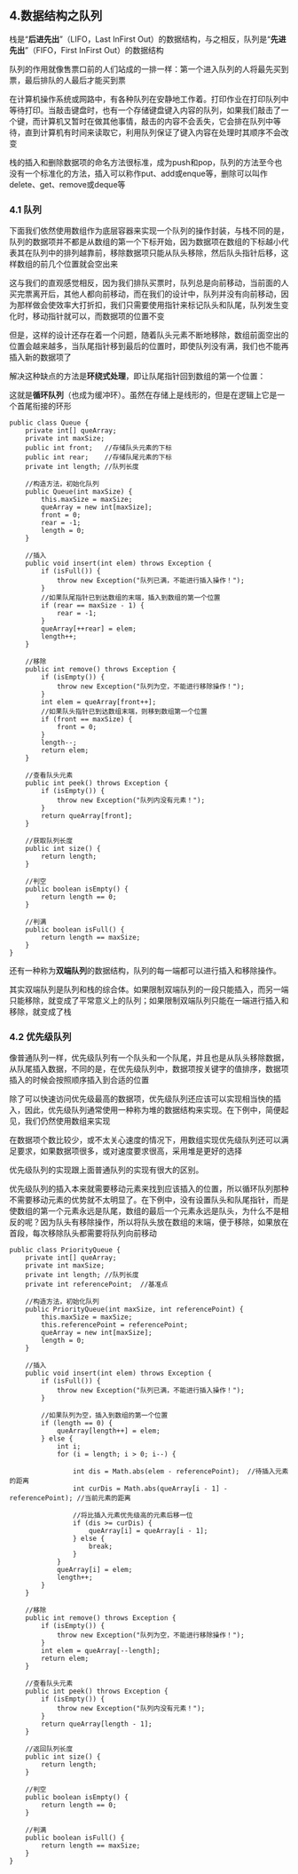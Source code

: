 ## 4.数据结构之队列

栈是“**后进先出**”（LIFO，Last InFirst Out）的数据结构，与之相反，队列是“**先进先出**”（FIFO，First InFirst Out）的数据结构

队列的作用就像售票口前的人们站成的一排一样：第一个进入队列的人将最先买到票，最后排队的人最后才能买到票

在计算机操作系统或网路中，有各种队列在安静地工作着。打印作业在打印队列中等待打印。当敲击键盘时，也有一个存储键盘键入内容的队列，如果我们敲击了一个键，而计算机又暂时在做其他事情，敲击的内容不会丢失，它会排在队列中等待，直到计算机有时间来读取它，利用队列保证了键入内容在处理时其顺序不会改变

栈的插入和删除数据项的命名方法很标准，成为push和pop，队列的方法至今也没有一个标准化的方法，插入可以称作put、add或enque等，删除可以叫作delete、get、remove或deque等

### 4.1 队列

下面我们依然使用数组作为底层容器来实现一个队列的操作封装，与栈不同的是，队列的数据项并不都是从数组的第一个下标开始，因为数据项在数组的下标越小代表其在队列中的排列越靠前，移除数据项只能从队头移除，然后队头指针后移，这样数组的前几个位置就会空出来

这与我们的直观感觉相反，因为我们排队买票时，队列总是向前移动，当前面的人买完票离开后，其他人都向前移动，而在我们的设计中，队列并没有向前移动，因为那样做会使效率大打折扣，我们只需要使用指针来标记队头和队尾，队列发生变化时，移动指针就可以，而数据项的位置不变

但是，这样的设计还存在着一个问题，随着队头元素不断地移除，数组前面空出的位置会越来越多，当队尾指针移到最后的位置时，即使队列没有满，我们也不能再插入新的数据项了

解决这种缺点的方法是**环绕式处理**，即让队尾指针回到数组的第一个位置：

这就是**循环队列**（也成为缓冲环）。虽然在存储上是线形的，但是在逻辑上它是一个首尾衔接的环形

    public class Queue {
        private int[] queArray;
        private int maxSize;
        public int front;   //存储队头元素的下标
        public int rear;    //存储队尾元素的下标
        private int length; //队列长度
    
        //构造方法，初始化队列
        public Queue(int maxSize) {
            this.maxSize = maxSize;
            queArray = new int[maxSize];
            front = 0;
            rear = -1;
            length = 0;
        }
    
        //插入
        public void insert(int elem) throws Exception {
            if (isFull()) {
                throw new Exception("队列已满，不能进行插入操作！");
            }
            //如果队尾指针已到达数组的末端，插入到数组的第一个位置
            if (rear == maxSize - 1) {
                rear = -1;
            }
            queArray[++rear] = elem;
            length++;
        }
    
        //移除
        public int remove() throws Exception {
            if (isEmpty()) {
                throw new Exception("队列为空，不能进行移除操作！");
            }
            int elem = queArray[front++];
            //如果队头指针已到达数组末端，则移到数组第一个位置
            if (front == maxSize) {
                front = 0;
            }
            length--;
            return elem;
        }
    
        //查看队头元素
        public int peek() throws Exception {
            if (isEmpty()) {
                throw new Exception("队列内没有元素！");
            }
            return queArray[front];
        }
    
        //获取队列长度
        public int size() {
            return length;
        }
    
        //判空
        public boolean isEmpty() {
            return length == 0;
        }
    
        //判满
        public boolean isFull() {
            return length == maxSize;
        }
    }
    
还有一种称为**双端队列**的数据结构，队列的每一端都可以进行插入和移除操作。

其实双端队列是队列和栈的综合体。如果限制双端队列的一段只能插入，而另一端只能移除，就变成了平常意义上的队列；如果限制双端队列只能在一端进行插入和移除，就变成了栈

### 4.2 优先级队列

像普通队列一样，优先级队列有一个队头和一个队尾，并且也是从队头移除数据，从队尾插入数据，不同的是，在优先级队列中，数据项按关键字的值排序，数据项插入的时候会按照顺序插入到合适的位置

除了可以快速访问优先级最高的数据项，优先级队列还应该可以实现相当快的插入，因此，优先级队列通常使用一种称为堆的数据结构来实现。在下例中，简便起见，我们仍然使用数组来实现

在数据项个数比较少，或不太关心速度的情况下，用数组实现优先级队列还可以满足要求，如果数据项很多，或对速度要求很高，采用堆是更好的选择

优先级队列的实现跟上面普通队列的实现有很大的区别。

优先级队列的插入本来就需要移动元素来找到应该插入的位置，所以循环队列那种不需要移动元素的优势就不太明显了。在下例中，没有设置队头和队尾指针，而是使数组的第一个元素永远是队尾，数组的最后一个元素永远是队头，为什么不是相反的呢？因为队头有移除操作，所以将队头放在数组的末端，便于移除，如果放在首段，每次移除队头都需要将队列向前移动

    public class PriorityQueue {
        private int[] queArray;
        private int maxSize;
        private int length; //队列长度
        private int referencePoint;  //基准点
    
        //构造方法，初始化队列
        public PriorityQueue(int maxSize, int referencePoint) {
            this.maxSize = maxSize;
            this.referencePoint = referencePoint;
            queArray = new int[maxSize];
            length = 0;
        }
    
        //插入
        public void insert(int elem) throws Exception {
            if (isFull()) {
                throw new Exception("队列已满，不能进行插入操作！");
            }
    
            //如果队列为空，插入到数组的第一个位置
            if (length == 0) {
                queArray[length++] = elem;
            } else {
                int i;
                for (i = length; i > 0; i--) {
    
                    int dis = Math.abs(elem - referencePoint);  //待插入元素的距离
                    int curDis = Math.abs(queArray[i - 1] - referencePoint); //当前元素的距离
    
                    //将比插入元素优先级高的元素后移一位
                    if (dis >= curDis) {
                        queArray[i] = queArray[i - 1];
                    } else {
                        break;
                    }
                }
                queArray[i] = elem;
                length++;
            }
        }
    
        //移除
        public int remove() throws Exception {
            if (isEmpty()) {
                throw new Exception("队列为空，不能进行移除操作！");
            }
            int elem = queArray[--length];
            return elem;
        }
    
        //查看队头元素
        public int peek() throws Exception {
            if (isEmpty()) {
                throw new Exception("队列内没有元素！");
            }
            return queArray[length - 1];
        }
    
        //返回队列长度
        public int size() {
            return length;
        }
    
        //判空
        public boolean isEmpty() {
            return length == 0;
        }
    
        //判满
        public boolean isFull() {
            return length == maxSize;
        }
    }